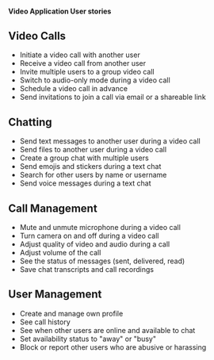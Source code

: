 #### Video Application User stories

## Video Calls

- Initiate a video call with another user
- Receive a video call from another user
- Invite multiple users to a group video call
- Switch to audio-only mode during a video call
- Schedule a video call in advance
- Send invitations to join a call via email or a shareable link

## Chatting

- Send text messages to another user during a video call
- Send files to another user during a video call
- Create a group chat with multiple users
- Send emojis and stickers during a text chat
- Search for other users by name or username
- Send voice messages during a text chat

## Call Management

- Mute and unmute microphone during a video call
- Turn camera on and off during a video call
- Adjust quality of video and audio during a call
- Adjust volume of the call
- See the status of messages (sent, delivered, read)
- Save chat transcripts and call recordings

## User Management

- Create and manage own profile
- See call history
- See when other users are online and available to chat
- Set availability status to "away" or "busy"
- Block or report other users who are abusive or harassing

